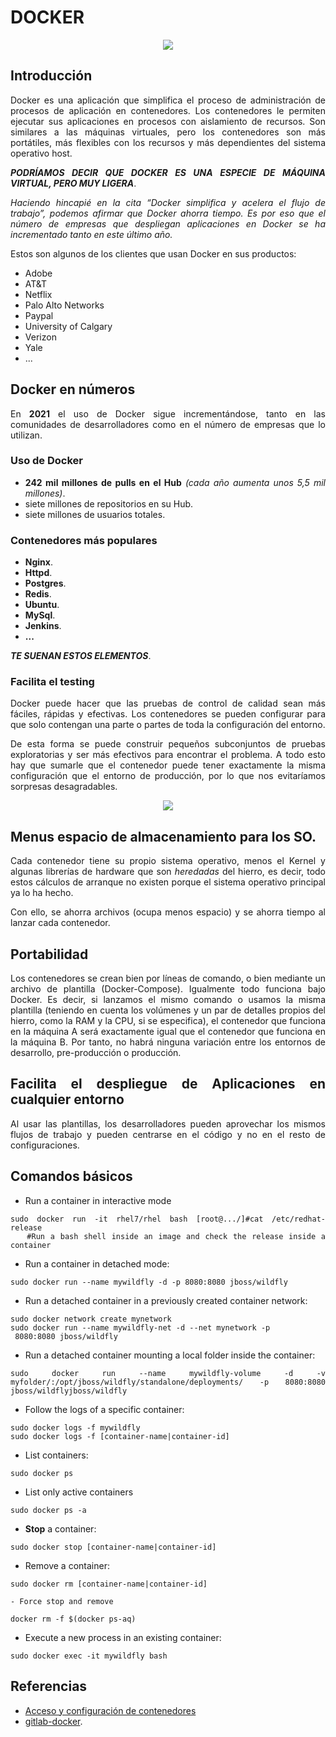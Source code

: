 <div align="justify">

# DOCKER

<div align="center">
    <img src="https://ubunlog.com/wp-content/uploads/2018/05/instalar-docker-en-Ubuntu.jpg.webp">
</div>

## Introducción

  Docker es una aplicación que simplifica el proceso de administración de procesos de aplicación en contenedores. Los contenedores le permiten ejecutar sus aplicaciones en procesos con aislamiento de recursos. Son similares a las máquinas virtuales, pero los contenedores son más portátiles, más flexibles con los recursos y más dependientes del sistema operativo host.

  ___PODRÍAMOS DECIR QUE DOCKER ES UNA ESPECIE DE MÁQUINA VIRTUAL, PERO MUY LIGERA___.

   _Haciendo hincapié en la cita “Docker simplifica y acelera el flujo de trabajo”, podemos afirmar que Docker ahorra tiempo. Es por eso que el número de empresas que despliegan aplicaciones en Docker se ha incrementado tanto en este último año._

   Estos son algunos de los clientes que usan Docker en sus productos:
   - Adobe
   - AT&T
   - Netflix
   - Palo Alto Networks
   - Paypal
   - University of Calgary
   - Verizon
   - Yale
   - ...

## Docker en números

  En __2021__ el uso de Docker sigue incrementándose, tanto en las comunidades de desarrolladores como en el número de empresas que lo utilizan.

### Uso de Docker

  - __242 mil millones de pulls en el Hub__ _(cada año aumenta unos 5,5 mil millones)_.
  - siete millones de repositorios en su Hub.
  - siete millones de usuarios totales.

### Contenedores más populares

  - __Nginx__.
  - __Httpd__.
  - __Postgres__.
  - __Redis__.
  - __Ubuntu__.
  - __MySql__.
  - __Jenkins__.
  - __...__

  ___TE SUENAN ESTOS ELEMENTOS___.

### Facilita el testing

  Docker puede hacer que las pruebas de control de calidad sean más fáciles, rápidas y efectivas. Los contenedores se pueden configurar para que solo contengan una parte o partes de toda la configuración del entorno.

  De esta forma se puede construir pequeños subconjuntos de pruebas exploratorias y ser más efectivos para encontrar el problema. A todo esto hay que sumarle que el contenedor puede tener exactamente la misma configuración que el entorno de producción, por lo que nos evitaríamos sorpresas desagradables.

  <div align="center">
      <img src="https://programmaticponderings.files.wordpress.com/2015/06/docker-machine-with-ambassador.png">
  </div>


## Menus espacio de almacenamiento para los SO.

  Cada contenedor tiene su propio sistema operativo, menos el Kernel y algunas librerías de hardware que son _heredadas_ del hierro, es decir, todo estos cálculos de arranque no existen porque el sistema operativo principal ya lo ha hecho.

  Con ello, se ahorra archivos (ocupa menos espacio) y se ahorra tiempo al lanzar cada contenedor.

## Portabilidad

  Los contenedores se crean bien por líneas de comando, o bien mediante un archivo de plantilla (Docker-Compose). Igualmente todo funciona bajo Docker. Es decir, si lanzamos el mismo comando o usamos la misma plantilla (teniendo en cuenta los volúmenes y un par de detalles propios del hierro, como la RAM y la CPU, si se especifica), el contenedor que funciona en la máquina A será exactamente igual que el contenedor que funciona en la máquina B. Por tanto, no habrá ninguna variación entre los entornos de desarrollo, pre-producción o producción.

## Facilita el despliegue de Aplicaciones en cualquier entorno

  Al usar las plantillas, los desarrolladores pueden aprovechar los mismos flujos de trabajo y pueden centrarse en el código y no en el resto de configuraciones.


## Comandos básicos

  - Run a container in interactive mode
  ```
  sudo docker run -it rhel7/rhel bash [root@.../]#cat /etc/redhat-release
  	 #Run a bash shell inside an image and check the release inside a container
  ```
  - Run a container in detached mode:
  ```
  sudo docker run --name mywildfly -d -p 8080:8080 jboss/wildfly
  ```
  - Run a detached container in a previously created container network:
  ```
  sudo docker network create mynetwork
  sudo docker run --name mywildfly-net -d --net mynetwork -p
   8080:8080 jboss/wildfly
  ```
  - Run a detached container mounting a local folder inside the container:
  ```
  sudo docker run --name mywildfly-volume -d -v myfolder/:/opt/jboss/wildfly/standalone/deployments/ -p 8080:8080 jboss/wildflyjboss/wildfly
  ```
  - Follow the logs of a specific container:
  ```
  sudo docker logs -f mywildfly
  sudo docker logs -f [container-name|container-id]
  ```
  - List containers:
  ```
  sudo docker ps
  ```
  - List only active containers
  ```
  sudo docker ps -a
  ```
  - __Stop__ a container:
  ```
  sudo docker stop [container-name|container-id]
  ```
  - Remove a container:
  ```
  sudo docker rm [container-name|container-id]
  ```
	- Force stop and remove
  ```
  docker rm -f $(docker ps-aq)
  ```
  - Execute a new process in an existing container:
  ```
  sudo docker exec -it mywildfly bash
  ```

## Referencias

  - [Acceso y configuración de contenedores](https://design.jboss.org/redhatdeveloper/marketing/docker_cheatsheet/cheatsheet/images/docker_cheatsheet_r2v2.pdf)
  - [gitlab-docker](https://docs.gitlab.com/ee/install/docker.html).



</div>
